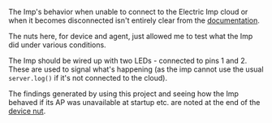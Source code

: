 The Imp's behavior when unable to connect to the Electric Imp cloud or when it becomes disconnected isn't entirely clear from the [documentation](https://electricimp.com/docs/api/server/).

The nuts here, for device and agent, just allowed me to test what the Imp did under various conditions.

The Imp should be wired up with two LEDs - connected to pins 1 and 2. These are used to signal what's happening (as the imp cannot use the usual `server.log()` if it's not connected to the cloud).

The findings generated by using this project and seeing how the Imp behaved if its AP was unavailable at startup etc. are noted at the end of the [device nut](device.nut).
